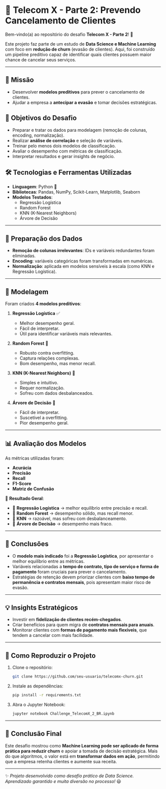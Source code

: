 # 📡 Telecom X - Parte 2: Prevendo Cancelamento de Clientes

Bem-vindo(a) ao repositório do desafio **Telecom X - Parte 2**! 🚀

Este projeto faz parte de um estudo de **Data Science e Machine Learning** com foco em **redução de churn** (evasão de clientes). Aqui, foi construído um pipeline preditivo capaz de identificar quais clientes possuem maior chance de cancelar seus serviços.

---

## 🎯 Missão

- Desenvolver **modelos preditivos** para prever o cancelamento de clientes.
- Ajudar a empresa a **antecipar a evasão** e tomar decisões estratégicas.

## 🧠 Objetivos do Desafio

- Preparar e tratar os dados para modelagem (remoção de colunas, encoding, normalização).
- Realizar **análise de correlação** e seleção de variáveis.
- Treinar pelo menos dois modelos de classificação.
- Avaliar o desempenho com métricas de classificação.
- Interpretar resultados e gerar insights de negócio.

## 🛠️ Tecnologias e Ferramentas Utilizadas

- **Linguagem**: Python 🐍
- **Bibliotecas**: Pandas, NumPy, Scikit-Learn, Matplotlib, Seaborn
- **Modelos Testados**:
  - Regressão Logística
  - Random Forest
  - KNN (K-Nearest Neighbors)
  - Árvore de Decisão

---

## 🔧 Preparação dos Dados

- **Remoção de colunas irrelevantes**: IDs e variáveis redundantes foram eliminadas.
- **Encoding**: variáveis categóricas foram transformadas em numéricas.
- **Normalização**: aplicada em modelos sensíveis à escala (como KNN e Regressão Logística).

---

## 🤖 Modelagem

Foram criados **4 modelos preditivos**:

1. **Regressão Logística** ✅

   - Melhor desempenho geral.
   - Fácil de interpretar.
   - Útil para identificar variáveis mais relevantes.

2. **Random Forest** 🌲

   - Robusto contra overfitting.
   - Captura relações complexas.
   - Bom desempenho, mas menor recall.

3. **KNN (K-Nearest Neighbors)** 👥

   - Simples e intuitivo.
   - Requer normalização.
   - Sofreu com dados desbalanceados.

4. **Árvore de Decisão** 🌳

   - Fácil de interpretar.
   - Suscetível a overfitting.
   - Pior desempenho geral.

---

## 📊 Avaliação dos Modelos

As métricas utilizadas foram:

- **Acurácia**
- **Precisão**
- **Recall**
- **F1-Score**
- **Matriz de Confusão**

📌 **Resultado Geral**:

- 🥇 **Regressão Logística** → melhor equilíbrio entre precisão e recall.
- 🥈 **Random Forest** → desempenho sólido, mas recall menor.
- 🥉 **KNN** → razoável, mas sofreu com desbalanceamento.
- 🚫 **Árvore de Decisão** → desempenho mais fraco.

---

## 📝 Conclusões

- O **modelo mais indicado** foi a **Regressão Logística**, por apresentar o melhor equilíbrio entre as métricas.
- Variáveis relacionadas a **tempo de contrato, tipo de serviço e forma de pagamento** foram cruciais para prever o cancelamento.
- Estratégias de retenção devem priorizar clientes com **baixo tempo de permanência e contratos mensais**, pois apresentam maior risco de evasão.

---

## 💡 Insights Estratégicos

- Investir em **fidelização de clientes recém-chegados**.
- Criar benefícios para quem migra de **contratos mensais para anuais**.
- Monitorar clientes com **formas de pagamento mais flexíveis**, que tendem a cancelar com mais facilidade.

---

## 🚀 Como Reproduzir o Projeto

1. Clone o repositório:
   ```bash
   git clone https://github.com/seu-usuario/telecomx-churn.git
   ```
2. Instale as dependências:
   ```bash
   pip install -r requirements.txt
   ```
3. Abra o Jupyter Notebook:
   ```bash
   jupyter notebook Challenge_TelecomX_2_BR.ipynb
   ```

---

## 📌 Conclusão Final

Este desafio mostrou como **Machine Learning pode ser aplicado de forma prática para reduzir churn** e apoiar a tomada de decisão estratégica. Mais do que algoritmos, o valor está em **transformar dados em ação**, permitindo que a empresa retenha clientes e aumente sua receita.

---

✨ *Projeto desenvolvido como desafio prático de Data Science. Aprendizado garantido e muita diversão no processo!* 😃

